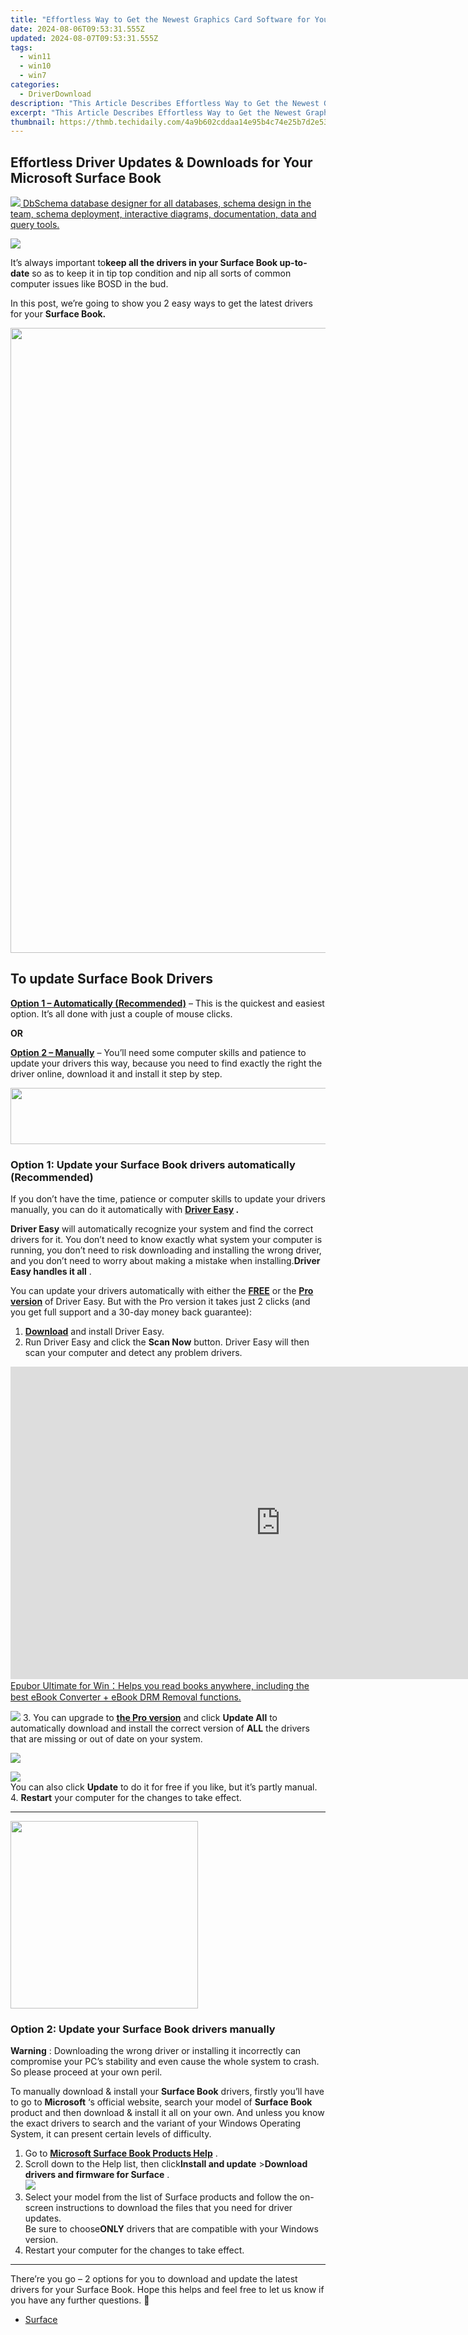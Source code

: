 ```yaml
---
title: "Effortless Way to Get the Newest Graphics Card Software for Your AMD RX 580: Driver Downloads and Updates"
date: 2024-08-06T09:53:31.555Z
updated: 2024-08-07T09:53:31.555Z
tags:
  - win11
  - win10
  - win7
categories:
  - DriverDownload
description: "This Article Describes Effortless Way to Get the Newest Graphics Card Software for Your AMD RX 580: Driver Downloads and Updates"
excerpt: "This Article Describes Effortless Way to Get the Newest Graphics Card Software for Your AMD RX 580: Driver Downloads and Updates"
thumbnail: https://thmb.techidaily.com/4a9b602cddaa14e95b4c74e25b7d2e53d393546d813f68c2847153dd0769193c.jpg
---
```


## Effortless Driver Updates & Downloads for Your Microsoft Surface Book

<!-- affiliate ads begin -->
<a href="https://shop.dbschema.com/order/checkout.php?PRODS=19867419&QTY=1&AFFILIATE=108875&CART=1"> <img src="https://secure.avangate.com/images/merchant/176b22bab4e94a28619ca2433b2ef241/products/1_icon256.png" border="0">
DbSchema database designer for all databases, schema design in the team, schema deployment, interactive diagrams, documentation, data and query tools. </a>
<!-- affiliate ads end -->
![](https://images.drivereasy.com/wp-content/uploads/2018/11/img_5bf7cf002737a.jpg)

 It’s always important to**keep all the drivers in your Surface Book up-to-date** so as to keep it in tip top condition and nip all sorts of common computer issues like BOSD in the bud.

 In this post, we’re going to show you 2 easy ways to get the latest drivers for your **Surface Book.**

<!-- affiliate ads begin -->
<a href="https://lightailing.sjv.io/c/5597632/1725213/17190" target="_top" id="1725213"><img src="//a.impactradius-go.com/display-ad/17190-1725213" border="0" alt="" width="1000" height="1000"/></a><img height="0" width="0" src="https://imp.pxf.io/i/5597632/1725213/17190" style="position:absolute;visibility:hidden;" border="0" />
<!-- affiliate ads end -->
## To update Surface Book Drivers

**[Option 1 – Automatically (Recommended)](https://www.drivereasy.com/knowledge/surface-book-drivers-download-update-easily/#O1)**  –  This is the quickest and easiest option. It’s all done with just a couple of mouse clicks.

**OR**

[**Option 2 – Manually**](https://tools.techidaily.com/drivereasy/download/) –  You’ll need some computer skills and patience to update your drivers this way, because you need to find exactly the right the driver online, download it and install it step by step.

<!-- affiliate ads begin -->
<a href="https://laganoo.pxf.io/c/5597632/1657399/16446" target="_top" id="1657399"><img src="//a.impactradius-go.com/display-ad/16446-1657399" border="0" alt="" width="728" height="90"/></a><img height="0" width="0" src="https://imp.pxf.io/i/5597632/1657399/16446" style="position:absolute;visibility:hidden;" border="0" />
<!-- affiliate ads end -->
### **Option 1: Update your Surface Book drivers automatically (Recommended)**

 If you don’t have the time, patience or computer skills to update your drivers manually, you can do it automatically with **[Driver Easy](https://tools.techidaily.com/drivereasy/download/) .**

**Driver Easy**   will automatically recognize your system and find the correct drivers for it. You don’t need to know exactly what system your computer is running, you don’t need to risk downloading and installing the wrong driver, and you don’t need to worry about making a mistake when installing.**Driver Easy handles it all** .

 You can update your drivers automatically with either the **[FREE](https://tools.techidaily.com/drivereasy/download/)**  or the **[Pro version](https://tools.techidaily.com/drivereasy/download/)**  of Driver Easy. But with the Pro version it takes just 2 clicks (and you get full support and a 30-day money back guarantee):

1. **[Download](https://tools.techidaily.com/drivereasy/download/)**  and install Driver Easy.
2. Run Driver Easy and click the **Scan Now** button. Driver Easy will then scan your computer and detect any problem drivers.  
<!-- affiliate ads begin -->
<a href="https://secure.2checkout.com/order/checkout.php?PRODS=4599951&QTY=1&AFFILIATE=108875&CART=1"><iframe width="864" height="500" src="https://www.youtube.com/embed/jVnfr5HudQw" title="The Latest and Easiest Solution to Remove Kindle DRM on Windows (without Degrading)" frameborder="0" allow="accelerometer; autoplay; clipboard-write; encrypted-media; gyroscope; picture-in-picture; web-share" referrerpolicy="strict-origin-when-cross-origin" allowfullscreen></iframe>
Epubor Ultimate for Win：Helps you read books anywhere, including the best eBook Converter + eBook DRM Removal functions.</a>
<!-- affiliate ads end -->
![](https://images.drivereasy.com/wp-content/uploads/2018/11/img_5bf7bbe94614e.jpg)
3. You can upgrade to **[the Pro version](https://tools.techidaily.com/drivereasy/download/)**  and click **Update All** to automatically download and install the correct version of **ALL**  the drivers that are missing or out of date on your system.  
<!-- affiliate ads begin -->
<a href="https://store.nero.com/order/checkout.php?PRODS=42296740&QTY=1&AFFILIATE=108875&CART=1"><img src="https://www.nero.com/nero-com-wAssets/img/banners/2023/biu/Nero_BackItUp_Screen_2.webp" border="0"></a>
<!-- affiliate ads end -->
![](https://images.drivereasy.com/wp-content/uploads/2018/11/img_5bf7cabf4d114.jpg)  
 You can also click **Update** to do it for free if you like, but it’s partly manual.
4. **Restart**   your computer for the changes to take effect.

---

<!-- affiliate ads begin -->
<a href="https://coinrule.sjv.io/c/5597632/1958374/18409" target="_top" id="1958374"><img src="//a.impactradius-go.com/display-ad/18409-1958374" border="0" alt="" width="300" height="300"/></a><img height="0" width="0" src="https://imp.pxf.io/i/5597632/1958374/18409" style="position:absolute;visibility:hidden;" border="0" />
<!-- affiliate ads end -->
### **Option 2: Update your Surface Book drivers manually**

**Warning** : Downloading the wrong driver or installing it incorrectly can compromise your PC’s stability and even cause the whole system to crash. So please proceed at your own peril.

To manually download & install your **Surface Book**  drivers, firstly you’ll have to go to **Microsoft**  ‘s official website, search your model of **Surface Book**  product and then download & install it all on your own.  And unless you know the exact drivers to search and the variant of your Windows Operating System, it can present certain levels of difficulty.

1. Go to **[Microsoft Surface Book Products Help](https://support.microsoft.com/en-us/hub/4295272/surface-book-products-help)**  .
2. Scroll down to the Help list, then click**Install and update** \>**Download drivers and firmware for Surface** .  
![](https://images.drivereasy.com/wp-content/uploads/2018/11/img_5bf7ccdf679a7.jpg)
3. Select your model from the list of Surface products and follow the on-screen instructions to download the files that you need for driver updates.  
 Be sure to choose**ONLY** drivers that are compatible with your Windows version.
4. Restart your computer for the changes to take effect.

---

 There’re you go – 2 options for you to download and update the latest drivers for your Surface Book. Hope this helps and feel free to let us know if you have any further questions. 🙂

* [Surface](https://tools.techidaily.com/drivereasy/download/)

<ins class="adsbygoogle"
     style="display:block"
     data-ad-format="autorelaxed"
     data-ad-client="ca-pub-7571918770474297"
     data-ad-slot="1223367746"></ins>



<ins class="adsbygoogle"
     style="display:block"
     data-ad-client="ca-pub-7571918770474297"
     data-ad-slot="8358498916"
     data-ad-format="auto"
     data-full-width-responsive="true"></ins>
